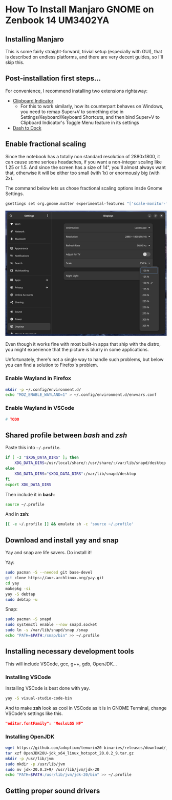 # How To Install Manjaro GNOME on Zenbook 14 UM3402YA

## Installing Manjaro

This is some fairly straight-forward, trivial setup (especially with GUI), that is described on endless platforms, and there are very decent guides,
so I'll skip this.

## Post-installation first steps...

For convenience, I recommend installing two extensions rightaway:
 - [Clipboard Indicator](https://extensions.gnome.org/extension/779/clipboard-indicator/)
   - For this to work similarly, how its counterpart behaves on Windows, you need to remap Super+V to something else in Settings/Keyboard/Keyboard Shortcuts, and then bind Super+V to Clipboard Indicator's Toggle Menu feature in its settings
 - [Dash to Dock](https://extensions.gnome.org/extension/307/dash-to-dock/)

## Enable fractional scaling

Since the notebook has a totally non standard resolution of 2880x1800, it can cause some serious headaches, if you want a non-integer scaling like 1.25 or 1.5. And since the screen has a size of 14", you'll almost always want that, otherwise it will be either too small (with 1x) or enormously big (with 2x).

The command below lets us chose fractional scaling options insde Gnome Settings.

```bash
gsettings set org.gnome.mutter experimental-features "['scale-monitor-framebuffer']"
```


![Drop-down for scaling in Gnome Setings](images/gnome-settings-fractional-scaling.png)

Even though it works fine with most built-in apps that ship with the distro, you might experience that the picture is blurry in some applications.

Unfortunately, there's not a single way to handle such problems, but below you can find a solution to Firefox's problem.

### Enable Wayland in Firefox

```bash
mkdir -p ~/.config/environment.d/
echo "MOZ_ENABLE_WAYLAND=1" > ~/.config/environment.d/envvars.conf
```

### Enable Wayland in VSCode
```bash
# TODO
```

## Shared profile between *bash* and *zsh*

Paste this into `~/.profile`.

```bash
if [ -z "$XDG_DATA_DIRS" ]; then
    XDG_DATA_DIRS=/usr/local/share/:/usr/share/:/var/lib/snapd/desktop
else
    XDG_DATA_DIRS="$XDG_DATA_DIRS":/var/lib/snapd/desktop
fi
export XDG_DATA_DIRS
```

Then include it in **bash**:
```bash
source ~/.profile
```

And in **zsh**:
```bash
[[ -e ~/.profile ]] && emulate sh -c 'source ~/.profile'
```

## Download and install **yay** and **snap**

Yay and snap are life savers. Do install it!


Yay:

```bash
sudo pacman -S --needed git base-devel
git clone https://aur.archlinux.org/yay.git
cd yay
makepkg -si
yay -S debtap
sudo debtap -u
```

Snap:

```bash
sudo pacman -S snapd
sudo systemctl enable --now snapd.socket
sudo ln -s /var/lib/snapd/snap /snap
echo "PATH=$PATH:/snap/bin" >> ~/.profile
```

## Installing necessary development tools

This will include VSCode, gcc, g++, gdb, OpenJDK...

### Installing VSCode

Installing VSCode is best done with yay.
 
```bash
yay -S visual-studio-code-bin
```

And to make **zsh** look as cool in VSCode as it is in GNOME Terminal, change VSCode's settings like this.

```json
"editor.fontFamily": "MesloLGS NF"
```

### Installing OpenJDK

```bash
wget https://github.com/adoptium/temurin20-binaries/releases/download/jdk-20.0.2%2B9/OpenJDK20U-jdk_x64_linux_hotspot_20.0.2_9.tar.gz
tar xzf OpenJDK20U-jdk_x64_linux_hotspot_20.0.2_9.tar.gz
mkdir -p /usr/lib/jvm
sudo mkdir -p /usr/lib/jvm
sudo mv jdk-20.0.2+9/ /usr/lib/jvm/jdk-20
echo "PATH=$PATH:/usr/lib/jvm/jdk-20/bin" >> ~/.profile
```

## Getting proper sound drivers